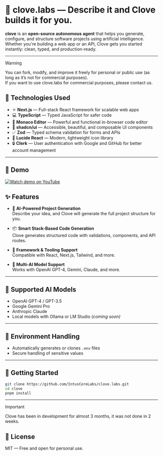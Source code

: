 # 🌿 clove.labs — Describe it and Clove builds it for you.

**clove** is an **open-source autonomous agent** that helps you generate, configure, and structure software projects using artificial intelligence. Whether you're building a web app or an API, Clove gets you started instantly: clean, typed, and production-ready.

---

> [!WARNING]
> You can fork, modify, and improve it freely for personal or public use (as long as it’s not for commercial purposes).  
> If you want to use clove.labs for commercial purposes, please contact us.

## 🧪 Technologies Used

* ⚛️ **Next.js** — Full-stack React framework for scalable web apps  
* 💻 **TypeScript** — Typed JavaScript for safer code  
* 🧩 **Monaco Editor** — Powerful and functional in-browser code editor  
* 🎨 **shadcn/ui** — Accessible, beautiful, and composable UI components  
* ✅ **Zod** — Typed schema validation for forms and APIs  
* 🔗 **Lucide React** — Modern, lightweight icon library  
* 🔒 **Clerk** — User authentication with Google and GitHub for better account management

---

## 🎥 Demo

[![Watch demo on YouTube]()](https://youtu.be/Pw4wzIJXXhk)

## ✨ Features

* 🧠 **AI-Powered Project Generation**  
  Describe your idea, and Clove will generate the full project structure for you.

* 📦 **Smart Stack-Based Code Generation**  
  Clove generates structured code with validations, components, and API routes.

* 🧱 **Framework & Tooling Support**  
  Compatible with React, Next.js, Tailwind, and more.

* 🤖 **Multi-AI Model Support**  
  Works with OpenAI GPT-4, Gemini, Claude, and more.

---

## 🧠 Supported AI Models

* OpenAI GPT-4 / GPT-3.5  
* Google Gemini Pro  
* Anthropic Claude  
* Local models with Ollama or LM Studio *(coming soon)*

---

## 🔐 Environment Handling

* Automatically generates or clones `.env` files  
* Secure handling of sensitive values

---

## 🚀 Getting Started

```bash
git clone https://github.com/IntusCoreLabs/clove.labs.git
cd clove
pnpm install
````

---

> [!IMPORTANT]
> Clove has been in development for almost 3 months, it was not done in 2 weeks.


## 📄 License

MIT — Free and open for personal use.
